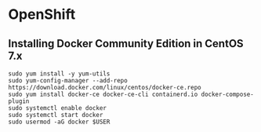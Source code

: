 # OpenShift

## Installing Docker Community Edition in CentOS 7.x
```
sudo yum install -y yum-utils
sudo yum-config-manager --add-repo https://download.docker.com/linux/centos/docker-ce.repo
sudo yum install docker-ce docker-ce-cli containerd.io docker-compose-plugin
sudo systemctl enable docker
sudo systemctl start docker
sudo usermod -aG docker $USER
```
